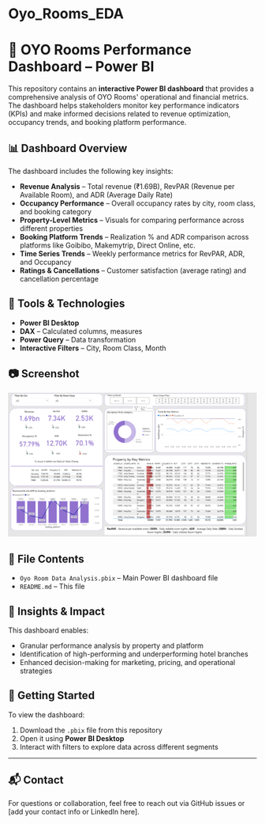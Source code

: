 # Oyo_Rooms_EDA
# 🏨 OYO Rooms Performance Dashboard – Power BI

This repository contains an **interactive Power BI dashboard** that provides a comprehensive analysis of OYO Rooms' operational and financial metrics. The dashboard helps stakeholders monitor key performance indicators (KPIs) and make informed decisions related to revenue optimization, occupancy trends, and booking platform performance.

## 📊 Dashboard Overview

The dashboard includes the following key insights:

- **Revenue Analysis** – Total revenue (₹1.69B), RevPAR (Revenue per Available Room), and ADR (Average Daily Rate)
- **Occupancy Performance** – Overall occupancy rates by city, room class, and booking category
- **Property-Level Metrics** – Visuals for comparing performance across different properties
- **Booking Platform Trends** – Realization % and ADR comparison across platforms like Goibibo, Makemytrip, Direct Online, etc.
- **Time Series Trends** – Weekly performance metrics for RevPAR, ADR, and Occupancy
- **Ratings & Cancellations** – Customer satisfaction (average rating) and cancellation percentage

## 🔧 Tools & Technologies

- **Power BI Desktop**
- **DAX** – Calculated columns, measures
- **Power Query** – Data transformation
- **Interactive Filters** – City, Room Class, Month

## 📷 Screenshot

![Dashboard Screenshot](./screenshot.png)



## 📁 File Contents

- `Oyo Room Data Analysis.pbix` – Main Power BI dashboard file
- `README.md` – This file

## 🧠 Insights & Impact

This dashboard enables:

- Granular performance analysis by property and platform
- Identification of high-performing and underperforming hotel branches
- Enhanced decision-making for marketing, pricing, and operational strategies

## 🚀 Getting Started

To view the dashboard:

1. Download the `.pbix` file from this repository
2. Open it using **Power BI Desktop**
3. Interact with filters to explore data across different segments

---

## 📬 Contact

For questions or collaboration, feel free to reach out via GitHub issues or [add your contact info or LinkedIn here].

